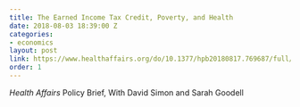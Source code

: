 ```yaml
---
title: The Earned Income Tax Credit, Poverty, and Health
date: 2018-08-03 18:39:00 Z
categories:
- economics
layout: post
link: https://www.healthaffairs.org/do/10.1377/hpb20180817.769687/full/
order: 1
---
```


*Health Affairs* Policy Brief,
With David Simon and Sarah Goodell
